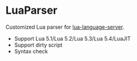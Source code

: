 # LuaParser

Customized Lua parser for [lua-language-server](https://github.com/sumneko/lua-language-server).

* Support Lua 5.1/Lua 5.2/Lua 5.3/Lua 5.4/LuaJIT
* Support dirty script
* Syntax check

